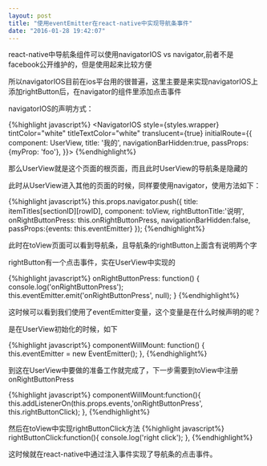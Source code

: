 ```yaml
---
layout: post
title: "使用eventEmitter在react-native中实现导航条事件"
date: "2016-01-28 19:42:07"
---
```


react-native中导航条组件可以使用navigatorIOS vs navigator,前者不是facebook公开维护的，但是使用起来比较方便

所以navigatorIOS目前在ios平台用的很普遍，这里主要是来实现navigatorIOS上添加rightButton后，在navigator的组件里添加点击事件

navigatorIOS的声明方式：

{%highlight  javascript%}
<NavigatorIOS
  style={styles.wrapper}
  tintColor="white"
  titleTextColor="white"
  translucent={true}
  initialRoute=\{\{
    component: UserView,
    title: '我的',
    navigationBarHidden:true,
    passProps: {myProp: 'foo'},
\}\}>
{%endhighlight%}

那么UserView就是这个页面的根页面，而且此时UserView的导航条是隐藏的
<!-- more -->
此时从UserView进入其他的页面的时候，同样要使用navigator，使用方法如下：

{%highlight  javascript%}
this.props.navigator.push({
  title: itemTitles[sectionID][rowID],
  component: toView,
  rightButtonTitle:'说明',
  onRightButtonPress: this.onRightButtonPress,
  navigationBarHidden:false,
  passProps:{events: this.eventEmitter}
});
{%endhighlight%}

此时在toView页面可以看到导航条，且导航条的rightButton上面含有说明两个字

rightButton有一个点击事件，实在UserView中实现的

{%highlight  javascript%}
onRightButtonPress: function() {
  console.log('onRightButtonPress');
  this.eventEmitter.emit('onRightButtonPress', null);
}
{%endhighlight%}

这时候可以看到我们使用了eventEmitter变量，这个变量是在什么时候声明的呢？

是在UserView初始化的时候，如下

{%highlight  javascript%}
componentWillMount: function() {
  this.eventEmitter = new EventEmitter();
},
{%endhighlight%}

到这在UserView中要做的准备工作就完成了，下一步需要到toView中注册onRightButtonPress

{%highlight  javascript%}
componentWillMount:function(){
  this.addListenerOn(this.props.events,'onRightButtonPress', this.rightButtonClick);
},
{%endhighlight%}

然后在toView中实现rightButtonClick方法
{%highlight  javascript%}
rightButtonClick:function(){
  console.log('right click');
},
{%endhighlight%}

这时候就在react-native中通过注入事件实现了导航条的点击事件。

